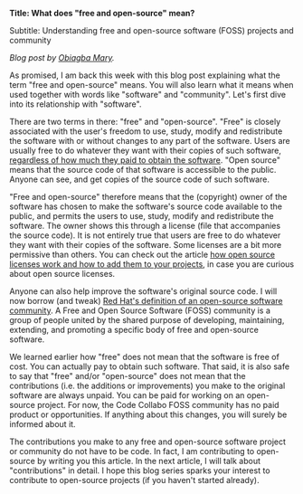 **Title: What does "free and open-source" mean?**

Subtitle: Understanding free and open-source software (FOSS) projects and community

*Blog post by [Obiagba Mary](https://github.com/Ifycode).*

As promised, I am back this week with this blog post explaining what the term "free and open-source" means. You will also learn what it means when used together with words like "software" and "community". Let's first dive into its relationship with "software". 

There are two terms in there: "free" and "open-source". "Free" is closely associated with the user's freedom to use, study, modify and redistribute the software with or without changes to any part of the software. Users are usually free to do whatever they want with their copies of such software, [regardless of how much they paid to obtain the software](https://en.wikipedia.org/wiki/Free_software#:~:text=Free%20software%20is%20a%20matter,paid%20to%20obtain%20the%20program.). "Open source" means that the source code of that software is accessible to the public. Anyone can see, and get copies of the source code of such software.

"Free and open-source" therefore means that the (copyright) owner of the software has chosen to make the software's source code available to the public, and permits the users to use, study, modify and redistribute the software. The owner shows this through a license (file that accompanies the source code). It is not entirely true that users are free to do whatever they want with their copies of the software. Some licenses are a bit more permissive than others. You can check out the article [how open source licenses work and how to add them to your projects](https://www.freecodecamp.org/news/how-open-source-licenses-work-and-how-to-add-them-to-your-projects-34310c3cf94/), in case you are curious about open source licenses.

Anyone can also help improve the software's original source code. I will now borrow (and tweak) [Red Hat's definition of an open-source software community](https://www.redhat.com/en/resources/frequently-asked-questions-about-open-source-software-communities#:~:text=Answer%3A%20An%20open%20source%20software,body%20of%20open%20source%20software.). A Free and Open Source Software (FOSS) community is a group of people united by the shared purpose of developing, maintaining, extending, and promoting a specific body of free and open-source software. 

We learned earlier how "free" does not mean that the software is free of cost. You can actually pay to obtain such software. That said, it is also safe to say that "free" and/or "open-source" does not mean that the contributions (i.e. the additions or improvements) you make to the original software are always unpaid. You can be paid for working on an open-source project. For now, the Code Collabo FOSS community has no paid product or opportunities. If anything about this changes, you will surely be informed about it.

The contributions you make to any free and open-source software project or community do not have to be code. In fact, I am contributing to open-source by writing you this article. In the next article, I will talk about "contributions" in detail. I hope this blog series sparks your interest to contribute to open-source projects (if you haven't started already).
